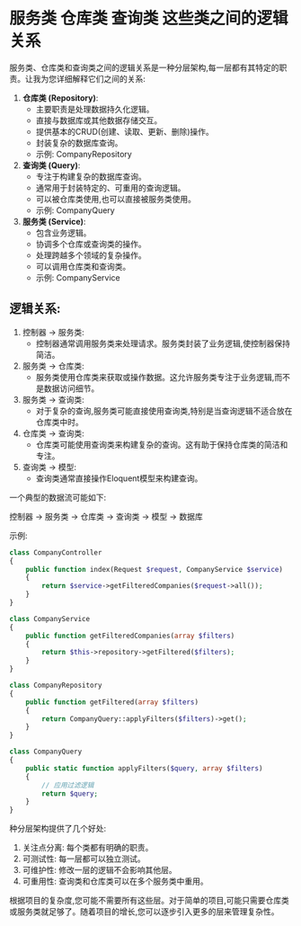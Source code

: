 # 服务类 仓库类 查询类 这些类之间的逻辑关系

服务类、仓库类和查询类之间的逻辑关系是一种分层架构,每一层都有其特定的职责。让我为您详细解释它们之间的关系:

1. **仓库类 (Repository)**:
   - 主要职责是处理数据持久化逻辑。
   - 直接与数据库或其他数据存储交互。
   - 提供基本的CRUD(创建、读取、更新、删除)操作。
   - 封装复杂的数据库查询。
   - 示例: CompanyRepository
2. **查询类 (Query)**:
   - 专注于构建复杂的数据库查询。
   - 通常用于封装特定的、可重用的查询逻辑。
   - 可以被仓库类使用,也可以直接被服务类使用。
   - 示例: CompanyQuery
3. **服务类 (Service)**:
   - 包含业务逻辑。
   - 协调多个仓库或查询类的操作。
   - 处理跨越多个领域的复杂操作。
   - 可以调用仓库类和查询类。
   - 示例: CompanyService

## 逻辑关系:
1. 控制器 -> 服务类:
   - 控制器通常调用服务类来处理请求。服务类封装了业务逻辑,使控制器保持简洁。
2. 服务类 -> 仓库类:
   - 服务类使用仓库类来获取或操作数据。这允许服务类专注于业务逻辑,而不是数据访问细节。
3. 服务类 -> 查询类:
   - 对于复杂的查询,服务类可能直接使用查询类,特别是当查询逻辑不适合放在仓库类中时。
4. 仓库类 -> 查询类:
   - 仓库类可能使用查询类来构建复杂的查询。这有助于保持仓库类的简洁和专注。
5. 查询类 -> 模型:
   - 查询类通常直接操作Eloquent模型来构建查询。

一个典型的数据流可能如下:

控制器 -> 服务类 -> 仓库类 -> 查询类 -> 模型 -> 数据库

示例:
```php
class CompanyController
{
    public function index(Request $request, CompanyService $service)
    {
        return $service->getFilteredCompanies($request->all());
    }
}

class CompanyService
{
    public function getFilteredCompanies(array $filters)
    {
        return $this->repository->getFiltered($filters);
    }
}

class CompanyRepository
{
    public function getFiltered(array $filters)
    {
        return CompanyQuery::applyFilters($filters)->get();
    }
}

class CompanyQuery
{
    public static function applyFilters($query, array $filters)
    {
        // 应用过滤逻辑
        return $query;
    }
}

```
种分层架构提供了几个好处:
1. 关注点分离: 每个类都有明确的职责。
2. 可测试性: 每一层都可以独立测试。
3. 可维护性: 修改一层的逻辑不会影响其他层。
4. 可重用性: 查询类和仓库类可以在多个服务类中重用。

根据项目的复杂度,您可能不需要所有这些层。对于简单的项目,可能只需要仓库类或服务类就足够了。随着项目的增长,您可以逐步引入更多的层来管理复杂性。